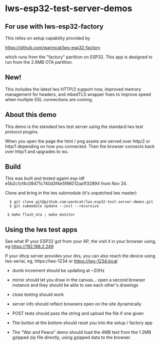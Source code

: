 lws-esp32-test-server-demos
===========================

## For use with lws-esp32-factory

This relies on setup capability provided by

https://github.com/warmcat/lws-esp32-factory

which runs from the "factory" partition on ESP32.  This app is
designed to run from the 2.9MB OTA partition.

## New!

This includes the latest lws HTTP/2 support now, improved
memory management for headers, and mbedTLS wrapper fixes to
improve speed when multiple SSL connections are coming.

## About this demo

This demo is the standard lws test server using the standard lws test
protocol plugins.

When you open the page the html / png assets are served over http/2
or http/1 depending on how you connected.  Then the browser connects
back over http/1 and upgrades to ws.

## Build

This was built and tested againt esp-idf e5b2c1cf4c08471c740d3f4e5f86012aa1f32894 from Nov 24.

Clone and bring in the lws submodule (it's unpatched lws master)

```
  $ git clone git@github.com:warmcat/lws-esp32-test-server-demos.git
  $ git submodule update --init --recursive
```

```
 $ make flash_ota ; make monitor
```

## Using the lws test apps

See what IP your ESP32 got from your AP, the visit it in your browser
using, eg https://192.168.2.249

If your dhcp server provides your dns, you can also reach the device
using lws-serial, eg, https://lws-1234 or https://lws-1234.local

 - dumb increment should be updating at ~20Hz

 - mirror should let you draw in the canvas... open a second browser
   instance and they should be able to see each other's drawings

 - close testing should work

 - server info should reflect browsers open on the site dynamically

 - POST tests should pass the string and upload the file if one given

 - The button at the bottom should reset you into the setup / factory app

 - The "War and Peace" demo should load the 4MB text from the 1.2MB gzipped zip
   file directly, using gzipped data to the browser.
